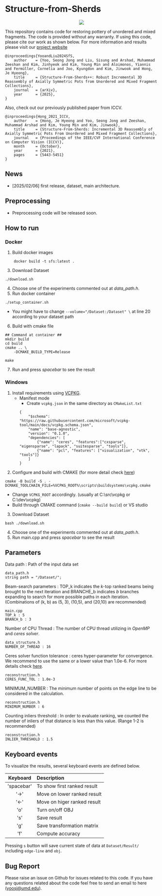 # Structure-from-Sherds 
 <p align="center">
 <img src="https://github.com/SeongJong-Yoo/Pottery-Hierarchy-Clear/blob/wo_init/etc/dataset-1.png">
 </p>
 
 This repository contains code for restoring pottery of unordered and mixed fragments. The code is provided without any warranty. If using this code, please cite our work as shown below. For more information and results please visit our [project website](https://sj-yoo.info/sfs/)

	@inproceedings{YooandLiu2024SfS,
    	author    = {Yoo, Seong Jong and Liu, Sisung and Arshad, Muhammad Zeeshan and Kim, Jinhyeok and Kim, Young Min and Aloimonos, Yiannis and Fermüller, Cornelia and Joo, Kyungdon and Kim, Jinwook and Hong, Je Hyeong},
    	title     = {Structure-From-Sherds++: Robust Incremental 3D Reassembly of Axially Symmetric Pots from Unordered and Mixed Fragment Collections},
     	journal   = {arXiv},
    	year      = {2025},
	}

Also, check out our previously published paper from ICCV. 

	@inproceedings{Hong_2021_ICCV,
    	author    = {Hong, Je Hyeong and Yoo, Seong Jong and Zeeshan, Muhammad Arshad and Kim, Young Min and Kim, Jinwook},
    	title     = {Structure-From-Sherds: Incremental 3D Reassembly of Axially Symmetric Pots From Unordered and Mixed Fragment Collections},
    	journal   = {Proceedings of the IEEE/CVF International Conference on Computer Vision (ICCV)},
    	month     = {October},
    	year      = {2021},
    	pages     = {5443-5451}
	}
 

## News
- [2025/02/06] first release, dataset, main architecture.

## Preprocessing 
- Preprocessing code will be released soon.

## How to run
### Docker
1. Build docker images
```
    docker build -t sfs:latest .
```
3. Download Dataset
```
./download.sh
```
4. Choose one of the experiments commented out at *data_path.h*. 
5. Run docker container
```
./setup_container.sh
```
- You might have to change `--volume="/Dataset:/Dataset" \` at line 20 according to your dataset path

6. Build with cmake file
```
## Command at container ##
mkdir build
cd build
cmake .. \
    -DCMAKE_BUILD_TYPE=Release 

make
```
7. Run and press *spacebar* to see the result

### Windows 
1. Install requirements using [VCPKG](https://vcpkg.io/en/).
	* Manifest mode
        - Create `vcpkg.json` in the same directory as `CMakeList.txt`
        ```
        {
            "$schema": "https://raw.githubusercontent.com/microsoft/vcpkg-tool/main/docs/vcpkg.schema.json",
            "name": "base-agnostic",
            "version": "0.1.0",
            "dependencies": [
                {"name": "ceres", "features":["cxsparse", "eigensparse", "lapack", "suitesparse", "tools"]},
                {"name": "pcl", "features": ["visualization", "vtk", "tools"]}
            ]
        }
        ```
2. Configure and build with CMAKE (for more detail check [here](https://learn.microsoft.com/en-us/vcpkg/consume/manifest-mode?tabs=cmake%2Cbuild-cmake))
```
cmake -B build -S . -DCMAKE_TOOLCHAIN_FILE=%VCPKG_ROOT%\scripts\buildsystems\vcpkg.cmake
```
- Change `VCPKG_ROOT` accordingly. (usually at C:\src\vcpkg or C:\dev\vcpkg)
- Build through CMAKE command (`cmake --build build`) or VS studio
3. Download Dataset
```
bash ./download.sh
```
4. Choose one of the experiments commented out at *data_path.h*. 
5. Run main.cpp and press *spacebar* to see the result

## Parameters
Data path : Path of the input data set  

	data_path.h
	string path = "/Dataset/"; 

Beam-search parameters : TOP_k indicates the *k*-top ranked beams being brought to the next iteration and BRANCHE_b indicates *b* branches expanding to search for more possible paths in each iteration. (Combinations of (k, b) as (5, 3), (10,5), and (20,10) are recommended)

	main.cpp
	TOP_k : 5
	BRANCH_b : 3

Number of CPU Thread : The number of CPU thread utilizing in *OpenMP* and *ceres solver*.
	
	data_structure.h
	NUMBER_OF_THREAD : 16

Ceres solver function tolerance : ceres hyper-parameter for convergence. We recommend to use the same or a lower value than 1.0e-6. For more details check [here](http://ceres-solver.org/nnls_solving.html). 

	reconstruction.h
	CERES_FUNC_TOL : 1.0e-3

MINIMUM_NUMBER : The minimum number of points on the edge line  to be considered in the calculation.

	reconstruction.h
	MINIMUM_NUMBER : 6

Counting inliers threshold : In order to evaluate ranking, we counted the number of inliers of that distance is less than this value. (Range 1-2 is recommended)

	reconstruction.h
	INLIER_THRESHOLD : 1.5

## Keyboard events
To visualize the results, several keyboard events are defined below. 

|Keyboard|Description|
|:---:|:---|
|'spacebar'| To show first ranked result|
|'->'| Move on lower ranked result|
|'<-'|Move on higer ranked result|
|'o' |Turn on/off OBJ|
|'s'|Save result|
|'g'| Save transformation matrix|
|'f'|Compute accuracy |


Pressing `s` button will save current state of data at `Dataset/Result/` including `edge-line` and `obj`. 

## Bug Report
Please raise an issue on Github for issues related to this code. If you have any questions related about the code feel free to send an email to here (yoosj@umd.edu). 
